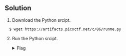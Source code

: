 ## Solution
1. Download the Python srcipt.
  ```
    $ wget https://artifacts.picoctf.net/c/86/runme.py
  ```
 2. Run the Python srcipt.
      <details>
       <summary> Flag </summary>
  
         picoCTF{run_s4n1ty_run}
  
   </details>
